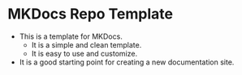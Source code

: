 # MKDocs Repo Template

-   This is a template for MKDocs.
    -   It is a simple and clean template.
    -   It is easy to use and customize.
-   It is a good starting point for creating a new documentation site.
